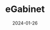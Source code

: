 ---  
layout: startup_page  
title: "eGabinet"  
id: "egabinet.pl"  
permalink: "/egabinetegabinet.pl01262024/"  
website: "https://egabinet.pl/"  
funding_round: ""  
funding_amount: "€1.3M"  
investors: "business angels"  
about: "eGabinet develops user-friendly software for medical facilities to manage patient appointments and documentation. The cloud-based software provides instant access to data and patient history, integrating with medical systems to deliver e-certificates and e-prescriptions quickly. It also automates tasks like room booking based on appointment specifics."  
markets: "Healthtech, Medical, Software"  
hq: "Puławy, Poland"  
founded_year: "2020"  
linkedin: "https://pl.linkedin.com/company/egabinet"  
twitter: "https://twitter.com/TourmedicaPL"  
instagram: ""  
facebook: "https://www.facebook.com/egabinet"  
crunchbase: "https://www.crunchbase.com/organization/egabinet"  
pitchbook: "https://pitchbook.com/profiles/company/167572-18"  

date_display: "26-Jan-2024"  
date: "2024-01-26"

# SEO Optimization  
meta_title: "eGabinet -  Funding (€1.3M)"  
meta_description: "eGabinet, eGabinet develops user-friendly software for medical facilities to manage patient appointments and documentation. The cloud-based software provides in..."  
meta_keywords: "eGabinet, Healthtech, Medical, Software,  funding"  
canonical_url: "https://startup.projectstartups.com/egabinetegabinet.pl01262024/"  
---